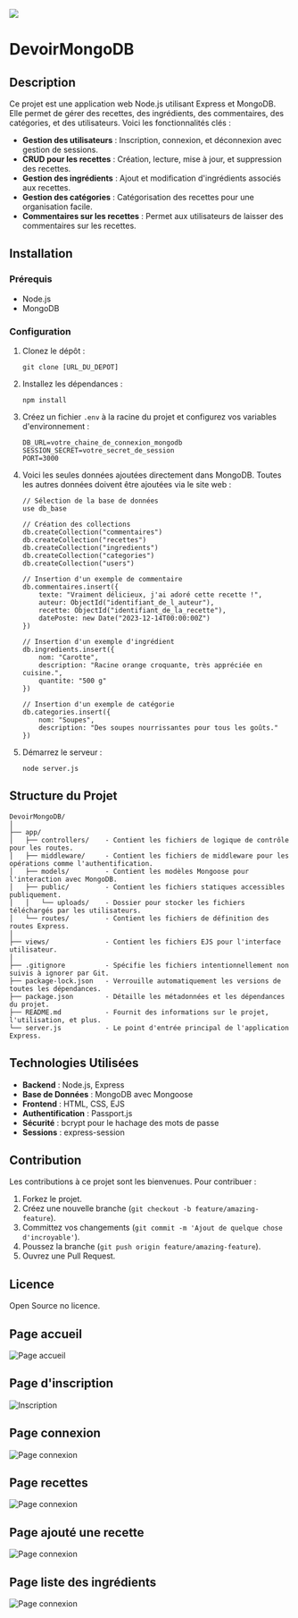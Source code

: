 <a href="https://hits.seeyoufarm.com"><img src="https://hits.seeyoufarm.com/api/count/incr/badge.svg?url=https%3A%2F%2Fgithub.com%2FJames-TREMA%2FDevoirMongoDB&count_bg=%2379C83D&title_bg=%23555555&icon=&icon_color=%23E7E7E7&title=Visiteurs&edge_flat=false"/></a>
# DevoirMongoDB

## Description
Ce projet est une application web Node.js utilisant Express et MongoDB. Elle permet de gérer des recettes, des ingrédients, des commentaires, des catégories, et des utilisateurs. Voici les fonctionnalités clés :

- **Gestion des utilisateurs** : Inscription, connexion, et déconnexion avec gestion de sessions.
- **CRUD pour les recettes** : Création, lecture, mise à jour, et suppression des recettes.
- **Gestion des ingrédients** : Ajout et modification d'ingrédients associés aux recettes.
- **Gestion des catégories** : Catégorisation des recettes pour une organisation facile.
- **Commentaires sur les recettes** : Permet aux utilisateurs de laisser des commentaires sur les recettes.

## Installation

### Prérequis
- Node.js
- MongoDB

### Configuration
1. Clonez le dépôt :
    ```
    git clone [URL_DU_DEPOT]
    ```
2. Installez les dépendances :
    ```
    npm install
    ```
3. Créez un fichier `.env` à la racine du projet et configurez vos variables d'environnement :
    ```
    DB_URL=votre_chaine_de_connexion_mongodb
    SESSION_SECRET=votre_secret_de_session
    PORT=3000
    ```
4. Voici les seules données ajoutées directement dans MongoDB. Toutes les autres données doivent être ajoutées via le site web :
    ```
    // Sélection de la base de données
    use db_base

    // Création des collections
    db.createCollection("commentaires")
    db.createCollection("recettes")
    db.createCollection("ingredients")
    db.createCollection("categories")
    db.createCollection("users")

    // Insertion d'un exemple de commentaire
    db.commentaires.insert({
        texte: "Vraiment délicieux, j'ai adoré cette recette !",
        auteur: ObjectId("identifiant_de_l_auteur"),
        recette: ObjectId("identifiant_de_la_recette"),
        datePoste: new Date("2023-12-14T00:00:00Z")
    })

    // Insertion d'un exemple d'ingrédient
    db.ingredients.insert({
        nom: "Carotte",
        description: "Racine orange croquante, très appréciée en cuisine.",
        quantite: "500 g"
    })

    // Insertion d'un exemple de catégorie
    db.categories.insert({
        nom: "Soupes",
        description: "Des soupes nourrissantes pour tous les goûts."
    })
    ```
5. Démarrez le serveur :
    ```
    node server.js
    ```

## Structure du Projet

```
DevoirMongoDB/
│
├── app/
│   ├── controllers/    - Contient les fichiers de logique de contrôle pour les routes.
│   ├── middleware/     - Contient les fichiers de middleware pour les opérations comme l'authentification.
│   ├── models/         - Contient les modèles Mongoose pour l'interaction avec MongoDB.
│   ├── public/         - Contient les fichiers statiques accessibles publiquement.
│   │   └── uploads/    - Dossier pour stocker les fichiers téléchargés par les utilisateurs.
│   └── routes/         - Contient les fichiers de définition des routes Express.
│
├── views/              - Contient les fichiers EJS pour l'interface utilisateur.
│
├── .gitignore          - Spécifie les fichiers intentionnellement non suivis à ignorer par Git.
├── package-lock.json   - Verrouille automatiquement les versions de toutes les dépendances.
├── package.json        - Détaille les métadonnées et les dépendances du projet.
├── README.md           - Fournit des informations sur le projet, l'utilisation, et plus.
└── server.js           - Le point d'entrée principal de l'application Express.
```

## Technologies Utilisées

- **Backend** : Node.js, Express
- **Base de Données** : MongoDB avec Mongoose
- **Frontend** : HTML, CSS, EJS
- **Authentification** : Passport.js
- **Sécurité** : bcrypt pour le hachage des mots de passe
- **Sessions** : express-session

## Contribution

Les contributions à ce projet sont les bienvenues. Pour contribuer :

1. Forkez le projet.
2. Créez une nouvelle branche (`git checkout -b feature/amazing-feature`).
3. Committez vos changements (`git commit -m 'Ajout de quelque chose d'incroyable'`).
4. Poussez la branche (`git push origin feature/amazing-feature`).
5. Ouvrez une Pull Request.

## Licence

Open Source no licence.

## Page accueil
![Page accueil](https://image.noelshack.com/fichiers/2023/50/7/1702837398-page-accuiel.png)

## Page d'inscription
![Inscription](https://image.noelshack.com/fichiers/2023/50/7/1702837620-inscription.png)

## Page connexion
![Page connexion](https://image.noelshack.com/fichiers/2023/50/7/1702837718-connexion.png)

## Page recettes
![Page connexion](https://image.noelshack.com/fichiers/2023/50/7/1702838154-liste-des-recettes.png)

## Page ajouté une recette
![Page connexion](https://image.noelshack.com/fichiers/2023/50/7/1702838218-ajouter-une-recette.png)

## Page liste des ingrédients
![Page connexion](https://image.noelshack.com/fichiers/2023/50/7/1702838348-liste-des-ingredients.png)
